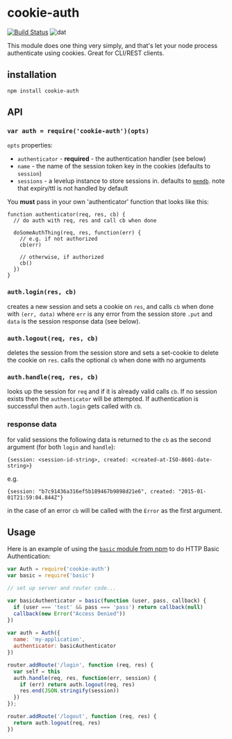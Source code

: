 cookie-auth
===========

[![Build Status](https://travis-ci.org/karissa/cookie-auth.svg?branch=master)](https://travis-ci.org/karissa/cookie-auth)
![dat](http://img.shields.io/badge/Development%20sponsored%20by-dat-green.svg?style=flat)

This module does one thing very simply, and that's let your node process authenticate using cookies. Great for CLI/REST clients.

## installation

```
npm install cookie-auth
```

## API

### `var auth = require('cookie-auth')(opts)`

`opts` properties:

- `authenticator` - **required** - the authentication handler (see below)
- `name` - the name of the session token key in the cookies (defaults to `session`)
- `sessions` - a levelup instance to store sessions in. defaults to [`memdb`](http://npmjs.org/memdb). note that expiry/ttl is not handled by default

You **must** pass in your own 'authenticator' function that looks like this:

```
function authenticator(req, res, cb) {
  // do auth with req, res and call cb when done
  
  doSomeAuthThing(req, res, function(err) {
    // e.g. if not authorized
    cb(err)
  
    // otherwise, if authorized
    cb()
  })
}
```

### `auth.login(res, cb)`

creates a new session and sets a cookie on `res`, and calls `cb` when done with `(err, data)` where `err` is any error from the session store `.put` and `data` is the session response data (see below).

### `auth.logout(req, res, cb)`

deletes the session from the session store and sets a set-cookie to delete the cookie on `res`. calls the optional `cb` when done with no arguments

### `auth.handle(req, res, cb)`

looks up the session for `req` and if it is already valid calls `cb`. If no session exists then the `authenticator` will be attempted. If authentication is successful then `auth.login` gets called with `cb`.

### response data

for valid sessions the following data is returned to the `cb` as the second argument (for both `login` and `handle`):

`{session: <session-id-string>, created: <created-at-ISO-8601-date-string>}`

e.g.

`{session: "b7c91436a316ef5b189467b9898d21e6", created: "2015-01-01T21:59:04.844Z"}`

in the case of an error `cb` will be called with the `Error` as the first argument.

## Usage

Here is an example of using the [`basic` module from npm](http://npmjs.org/basic) to do HTTP Basic Authentication:

```javascript
var Auth = require('cookie-auth')
var basic = require('basic')

// set up server and router code...

var basicAuthenticator = basic(function (user, pass, callback) {
  if (user === 'test' && pass === 'pass') return callback(null)
  callback(new Error("Access Denied"))
})
  
var auth = Auth({
  name: 'my-application',
  authenticator: basicAuthenticator
})

router.addRoute('/login', function (req, res) {
  var self = this
  auth.handle(req, res, function(err, session) {
    if (err) return auth.logout(req, res)
    res.end(JSON.stringify(session))
  })
});

router.addRoute('/logout', function (req, res) {
  return auth.logout(req, res)
})
```
